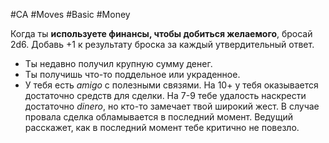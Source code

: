 #CA #Moves #Basic #Money 

Когда ты **используете финансы, чтобы добиться желаемого**, бросай 2d6. Добавь +1 к результату броска за каждый утвердительный ответ. 
- Ты недавно получил крупную сумму денег. 
- Ты получишь что-то поддельное или украденное. 
- У тебя есть *amigo* с полезными связями. 
На 10+ у тебя оказывается достаточно средств для сделки. 
На 7-9 тебе удалость наскрести достаточно *dinero*, но кто-то замечает твой широкий жест. В случае провала сделка обламывается в последний момент. Ведущий расскажет, как в последний момент тебе критично не повезло.